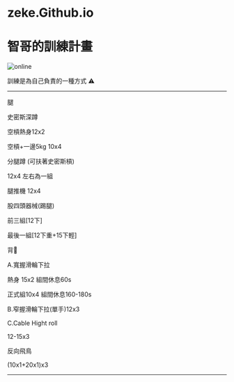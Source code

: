 # zeke.Github.io
<html>
  <head>
    <meta charset="UTF-8">
   
  </head>
  <body>
    <h1>智哥的訓練計畫</h1>
    <img src="https://custom-images.strikinglycdn.com/res/hrscywv4p/image/upload/c_limit,fl_lossy,h_600,w_800,f_auto,q_auto/6854615/492705_919805.jpeg" alt="online">
    <p>訓練是為自己負責的一種方式 ⚠️</p>
    <hr>
  <p>腿</p>
<p>史密斯深蹲 </p>
<p>空槓熱身12x2</p>
<p>空槓+一邊5kg 10x4</p>

<p>分腿蹲 (可扶著史密斯槓)</p>
<p>12x4 左右為一組</p>

<p>腿推機 12x4</p>

<p>股四頭器械(踢腿)</p>
<p>前三組[12下]</p>
<p>最後一組[12下重+15下輕]</p>

 <p>背🐚</p>
 <p>A.寬握滑輪下拉</p>
 <p> 熱身 15x2 組間休息60s</p>
 <p> 正式組10x4 組間休息160-180s</p>
       <p>B.窄握滑輪下拉(單手)12x3 </p>
        <p>C.Cable Hight roll</p>
        <p>12-15x3</p>
      <p>反向飛鳥</p>
<p>(10x1+20x1)x3<p>
   <hr>
